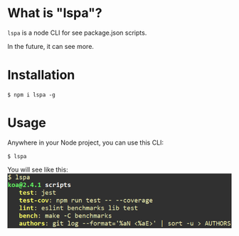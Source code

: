 # What is "lspa"?

`lspa` is a node CLI for see package.json scripts.

In the future, it can see more.

# Installation

``` shell
$ npm i lspa -g
```

# Usage

Anywhere in your Node project, you can use this CLI:
```shell
$ lspa
```

You will see like this:
![](./lspa.png)

